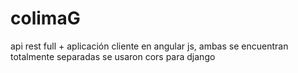 # colimaG
api rest full + aplicación cliente en angular js, ambas se encuentran totalmente separadas se usaron cors para django
